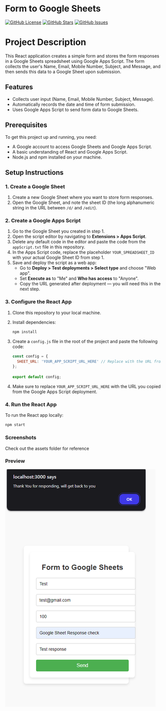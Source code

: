 # Form to Google Sheets



[![GitHub License](https://img.shields.io/github/license/sarthpatil8/form-to-google-sheets)](https://github.com/sarthpatil8/form-to-google-sheets/blob/main/LICENSE)
[![GitHub Stars](https://img.shields.io/github/stars/sarthpatil8/form-to-google-sheets)](https://github.com/sarthpatil8/form-to-google-sheets/stargazers)
[![GitHub Issues](https://img.shields.io/github/issues/sarthpatil8/form-to-google-sheets)](https://github.com/sarthpatil8/form-to-google-sheets/issues)


# Project Description

This React application creates a simple form and stores the form responses in a Google Sheets spreadsheet using Google Apps Script. The form collects the user's Name, Email, Mobile Number, Subject, and Message, and then sends this data to a Google Sheet upon submission.

## Features
- Collects user input (Name, Email, Mobile Number, Subject, Message).
- Automatically records the date and time of form submission.
- Uses Google Apps Script to send form data to Google Sheets.

## Prerequisites

To get this project up and running, you need:

- A Google account to access Google Sheets and Google Apps Script.
- A basic understanding of React and Google Apps Script.
- Node.js and npm installed on your machine.

## Setup Instructions

### 1. Create a Google Sheet

1. Create a new Google Sheet where you want to store form responses.
2. Open the Google Sheet, and note the sheet ID (the long alphanumeric string in the URL between `/d/` and `/edit`).

### 2. Create a Google Apps Script

1. Go to the Google Sheet you created in step 1.
2. Open the script editor by navigating to **Extensions > Apps Script**.
3. Delete any default code in the editor and paste the code from the `appScript.txt` file in this repository.
4. In the Apps Script code, replace the placeholder `YOUR_SPREADSHEET_ID` with your actual Google Sheet ID from step 1.
5. Save and deploy the script as a web app:
   - Go to **Deploy > Test deployments > Select type** and choose "Web app".
   - Set **Execute as** to "Me" and **Who has access** to "Anyone".
   - Copy the URL generated after deployment — you will need this in the next step.

### 3. Configure the React App

1. Clone this repository to your local machine.
2. Install dependencies:

    ```bash
    npm install
    ```

3. Create a `config.js` file in the root of the project and paste the following code:

    ```js
    const config = {
      SHEET_URL: 'YOUR_APP_SCRIPT_URL_HERE' // Replace with the URL from the deployed Apps Script
    };

    export default config;
    ```

4. Make sure to replace `YOUR_APP_SCRIPT_URL_HERE` with the URL you copied from the Google Apps Script deployment.

### 4. Run the React App

To run the React app locally:

```bash
npm start
```

### Screenshots
Check out the assets folder for reference 

### Preview
![alt text](assets/Response.png)
